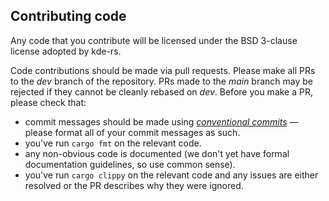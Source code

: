 ## Contributing code

Any code that you contribute will be licensed under the BSD 3-clause license adopted by kde-rs.

Code contributions should be made via pull requests.  Please make all PRs to the _dev_ branch 
of the repository.  PRs made to the _main_ branch may be rejected if they cannot be cleanly rebased 
on _dev_.  Before you make a PR, please check that:

 * commit messages should be made using [*conventional commits*](https://www.conventionalcommits.org/en/v1.0.0/) — please format all of your commit messages as such.
 * you've run `cargo fmt` on the relevant code.
 * any non-obvious code is documented (we don't yet have formal documentation guidelines, so use common sense).
 * you've run `cargo clippy` on the relevant code and any issues are either resolved or the PR describes why they were ignored.

